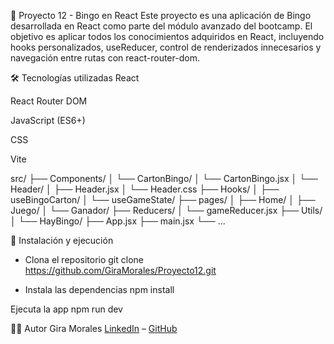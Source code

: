🧩 Proyecto 12 - Bingo en React
Este proyecto es una aplicación de Bingo desarrollada en React como parte del módulo avanzado del bootcamp. El objetivo es aplicar todos los conocimientos adquiridos en React, incluyendo hooks personalizados, useReducer, control de renderizados innecesarios y navegación entre rutas con react-router-dom.

🛠️ Tecnologías utilizadas
React

React Router DOM

JavaScript (ES6+)

CSS

Vite

src/
├── Components/
│ └── CartonBingo/
│ └── CartonBingo.jsx
│ └── Header/
│ ├── Header.jsx
│ └── Header.css
├── Hooks/
│ ├── useBingoCarton/
│ └── useGameState/
├── pages/
│ ├── Home/
│ ├── Juego/
│ └── Ganador/
├── Reducers/
│ └── gameReducer.jsx
├── Utils/
│ └── HayBingo/
├── App.jsx
├── main.jsx
└── ...

🚀 Instalación y ejecución

- Clona el repositorio
  git clone https://github.com/GiraMorales/Proyecto12.git

- Instala las dependencias
  npm install

Ejecuta la app
npm run dev

👨‍💻 Autor
Gira Morales
[LinkedIn](https://www.linkedin.com/in/gira-morales-revelles/) – [GitHub](https://github.com/GiraMorales)

